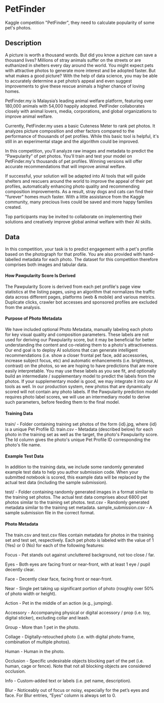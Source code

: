 # PetFinder
Kaggle competition "PetFinder", they need to calculate popularity of some pet's photos.
## Description
A picture is worth a thousand words. But did you know a picture can save a thousand lives? Millions of stray animals suffer on the streets or are euthanized in shelters every day around the world. You might expect pets with attractive photos to generate more interest and be adopted faster. But what makes a good picture? With the help of data science, you may be able to accurately determine a pet photo’s appeal and even suggest improvements to give these rescue animals a higher chance of loving homes.

PetFinder.my is Malaysia’s leading animal welfare platform, featuring over 180,000 animals with 54,000 happily adopted. PetFinder collaborates closely with animal lovers, media, corporations, and global organizations to improve animal welfare.

Currently, PetFinder.my uses a basic Cuteness Meter to rank pet photos. It analyzes picture composition and other factors compared to the performance of thousands of pet profiles. While this basic tool is helpful, it's still in an experimental stage and the algorithm could be improved.

In this competition, you’ll analyze raw images and metadata to predict the “Pawpularity” of pet photos. You'll train and test your model on PetFinder.my's thousands of pet profiles. Winning versions will offer accurate recommendations that will improve animal welfare.

If successful, your solution will be adapted into AI tools that will guide shelters and rescuers around the world to improve the appeal of their pet profiles, automatically enhancing photo quality and recommending composition improvements. As a result, stray dogs and cats can find their "furever" homes much faster. With a little assistance from the Kaggle community, many precious lives could be saved and more happy families created.

Top participants may be invited to collaborate on implementing their solutions and creatively improve global animal welfare with their AI skills.

## Data
In this competition, your task is to predict engagement with a pet's profile based on the photograph for that profile. You are also provided with hand-labelled metadata for each photo. The dataset for this competition therefore comprises both images and tabular data.

#### How Pawpularity Score Is Derived
The Pawpularity Score is derived from each pet profile's page view statistics at the listing pages, using an algorithm that normalizes the traffic data across different pages, platforms (web & mobile) and various metrics.
Duplicate clicks, crawler bot accesses and sponsored profiles are excluded from the analysis.
#### Purpose of Photo Metadata
We have included optional Photo Metadata, manually labeling each photo for key visual quality and composition parameters.
These labels are not used for deriving our Pawpularity score, but it may be beneficial for better understanding the content and co-relating them to a photo's attractiveness. Our end goal is to deploy AI solutions that can generate intelligent recommendations (i.e. show a closer frontal pet face, add accessories, increase subject focus, etc) and automatic enhancements (i.e. brightness, contrast) on the photos, so we are hoping to have predictions that are more easily interpretable.
You may use these labels as you see fit, and optionally build an intermediate / supplementary model to predict the labels from the photos. If your supplementary model is good, we may integrate it into our AI tools as well.
In our production system, new photos that are dynamically scored will not contain any photo labels. If the Pawpularity prediction model requires photo label scores, we will use an intermediary model to derive such parameters, before feeding them to the final model.
#### Training Data
train/ - Folder containing training set photos of the form {id}.jpg, where {id} is a unique Pet Profile ID.
train.csv - Metadata (described below) for each photo in the training set as well as the target, the photo's Pawpularity score. The Id column gives the photo's unique Pet Profile ID corresponding the photo's file name.
#### Example Test Data
In addition to the training data, we include some randomly generated example test data to help you author submission code. When your submitted notebook is scored, this example data will be replaced by the actual test data (including the sample submission).

test/ - Folder containing randomly generated images in a format similar to the training set photos. The actual test data comprises about 6800 pet photos similar to the training set photos.
test.csv - Randomly generated metadata similar to the training set metadata.
sample_submission.csv - A sample submission file in the correct format.
#### Photo Metadata
The train.csv and test.csv files contain metadata for photos in the training set and test set, respectively. Each pet photo is labeled with the value of 1 (Yes) or 0 (No) for each of the following features:

Focus - Pet stands out against uncluttered background, not too close / far.

Eyes - Both eyes are facing front or near-front, with at least 1 eye / pupil decently clear.

Face - Decently clear face, facing front or near-front.

Near - Single pet taking up significant portion of photo (roughly over 50% of photo width or height).

Action - Pet in the middle of an action (e.g., jumping).

Accessory - Accompanying physical or digital accessory / prop (i.e. toy, digital sticker), excluding collar and leash.

Group - More than 1 pet in the photo.

Collage - Digitally-retouched photo (i.e. with digital photo frame, combination of multiple photos).

Human - Human in the photo.

Occlusion - Specific undesirable objects blocking part of the pet (i.e. human, cage or fence). Note that not all blocking objects are considered occlusion.

Info - Custom-added text or labels (i.e. pet name, description).

Blur - Noticeably out of focus or noisy, especially for the pet’s eyes and face. For Blur entries, “Eyes” column is always set to 0.
